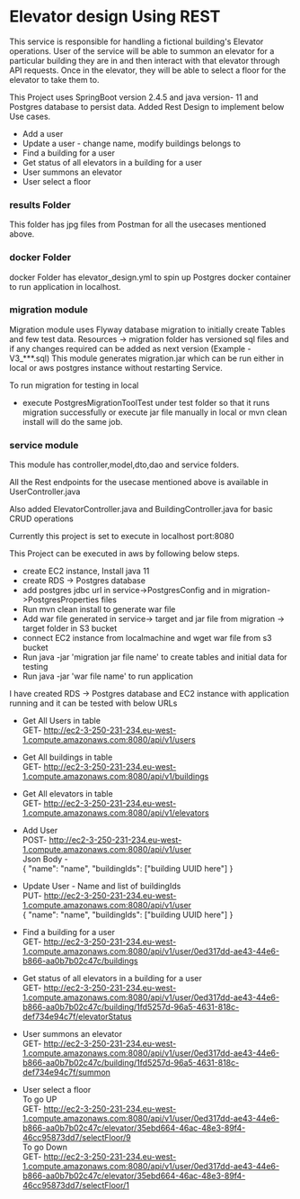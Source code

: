 # Elevator design Using REST

This service is responsible for handling a fictional building's Elevator operations.
User of the service will be able to summon an elevator for a particular building they are in and then interact with that elevator through API requests. Once in
the elevator, they will be able to select a floor for the elevator to take them to.

This Project uses SpringBoot version 2.4.5 and java version- 11 and Postgres database to persist data. 
Added Rest Design to implement below Use cases.

- Add a user
- Update a user - change name, modify buildings belongs to
- Find a building for a user
- Get status of all elevators in a building for a user
- User summons an elevator
- User select a floor

### results Folder

This folder has jpg files from Postman for all the usecases mentioned above.

### docker Folder

docker Folder has elevator_design.yml to spin up Postgres docker container to run application in localhost.

### migration module

Migration module uses Flyway database migration to initially create Tables and few test data. Resources -> migration
folder has versioned sql files and if any changes required can be added as next version (Example - V3_***.sql)
This module generates migration.jar which can be run either in local or aws postgres instance without restarting
Service.

To run migration for testing in local

- execute PostgresMigrationToolTest under test folder so that it runs migration successfully or execute jar file
  manually in local or mvn clean install will do the same job.

### service module

This module has controller,model,dto,dao and service folders.

All the Rest endpoints for the usecase mentioned above is available in UserController.java

Also added ElevatorController.java and BuildingController.java for basic CRUD operations

Currently this project is set to execute in localhost port:8080

This Project can be executed in aws by following below steps.

- create EC2 instance, Install java 11
- create RDS -> Postgres database
- add postgres jdbc url in service->PostgresConfig and in migration->PostgresProperties files
- Run mvn clean install to generate war file
- Add war file generated in service-> target and jar file from migration -> target folder in S3 bucket
- connect EC2 instance from localmachine and wget war file from s3 bucket
- Run java -jar 'migration jar file name' to create tables and initial data for testing
- Run java -jar 'war file name' to run application

I have created RDS -> Postgres database and EC2 instance with application running and it can be tested with below URLs

- Get All Users in table<br/>
GET- http://ec2-3-250-231-234.eu-west-1.compute.amazonaws.com:8080/api/v1/users

- Get All buildings in table<br/>
GET- http://ec2-3-250-231-234.eu-west-1.compute.amazonaws.com:8080/api/v1/buildings

- Get All elevators in table<br/>
GET- http://ec2-3-250-231-234.eu-west-1.compute.amazonaws.com:8080/api/v1/elevators

- Add User<br/>
POST- http://ec2-3-250-231-234.eu-west-1.compute.amazonaws.com:8080/api/v1/user
<br/>Json Body -<br/>
{
    "name": "name",
    "buildingIds": ["building UUID here"]
}

- Update User - Name and list of buildingIds<br/>
PUT- http://ec2-3-250-231-234.eu-west-1.compute.amazonaws.com:8080/api/v1/user <br/>
{
    "name": "name",
    "buildingIds": ["building UUID here"]
}

- Find a building for a user<br/>
GET- http://ec2-3-250-231-234.eu-west-1.compute.amazonaws.com:8080/api/v1/user/0ed317dd-ae43-44e6-b866-aa0b7b02c47c/buildings


- Get status of all elevators in a building for a user<br/>
GET- http://ec2-3-250-231-234.eu-west-1.compute.amazonaws.com:8080/api/v1/user/0ed317dd-ae43-44e6-b866-aa0b7b02c47c/building/1fd5257d-96a5-4631-818c-def734e94c7f/elevatorStatus

- User summons an elevator<br/>
GET- http://ec2-3-250-231-234.eu-west-1.compute.amazonaws.com:8080/api/v1/user/0ed317dd-ae43-44e6-b866-aa0b7b02c47c/building/1fd5257d-96a5-4631-818c-def734e94c7f/summon

- User select a floor<br/>
To go UP<br/>
GET- http://ec2-3-250-231-234.eu-west-1.compute.amazonaws.com:8080/api/v1/user/0ed317dd-ae43-44e6-b866-aa0b7b02c47c/elevator/35ebd664-46ac-48e3-89f4-46cc95873dd7/selectFloor/9
<br/>To go Down<br/>
GET- http://ec2-3-250-231-234.eu-west-1.compute.amazonaws.com:8080/api/v1/user/0ed317dd-ae43-44e6-b866-aa0b7b02c47c/elevator/35ebd664-46ac-48e3-89f4-46cc95873dd7/selectFloor/1





